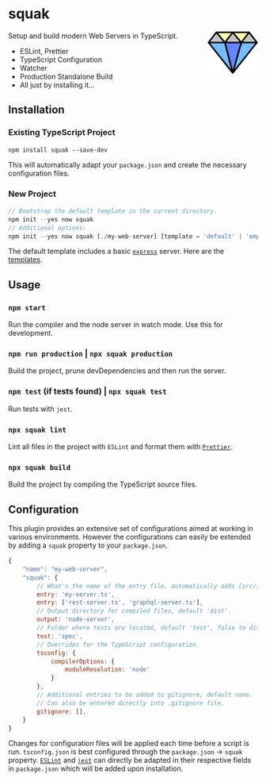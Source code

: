 # squak

<img align="right" src="https://github.com/tobua/squak/raw/main/logo.png" width="20%" alt="Squak Logo" />

Setup and build modern Web Servers in TypeScript.

- ESLint, Prettier
- TypeScript Configuration
- Watcher
- Production Standalone Build
- All just by installing it...

## Installation

### Existing TypeScript Project

```
npm install squak --save-dev
```

This will automatically adapt your `package.json` and create the necessary configuration files.

### New Project

```js
// Bootstrap the default template in the current directory.
npm init --yes now squak
// Additional options:
npm init --yes now squak [./my-web-server] [template = 'default' | 'empty' | 'full' | 'graphql']
```

The default template includes a basic [`express`](http://npmjs.com/express) server. Here are the [templates](https://github.com/tobua/squak/tree/main/template).

## Usage

### `npm start`

Run the compiler and the node server in watch mode. Use this for development.

### `npm run production` | `npx squak production`

Build the project, prune devDependencies and then run the server.

### `npm test` (if tests found) | `npx squak test`

Run tests with `jest`.

### `npx squak lint`

Lint all files in the project with `ESLint` and format them with [`Prettier`](https://prettier.io/docs/en/options.html).

### `npx squak build`

Build the project by compiling the TypeScript source files.

## Configuration

This plugin provides an extensive set of configurations aimed at working in various environments. However the configurations can easily be extended by adding a `squak` property to your `package.json`.

```js
{
    "name": "my-web-server",
    "squak": {
        // What's the name of the entry file, automatically adds [src/]?index.ts file if available.
        entry: 'my-server.ts',
        entry: ['rest-server.ts', 'graphql-server.ts'],
        // Output directory for compiled files, default 'dist'.
        output: 'node-server',
        // Folder where tests are located, default 'test', false to disable tests.
        test: 'spec',
        // Overrides for the TypeScript configuration.
        tsconfig: {
            compilerOptions: {
                moduleResolution: 'node'
            }
        },
        // Additional entries to be added to gitignore, default none.
        // Can also be entered directly into .gitignore file.
        gitignore: [],
    }
}
```

Changes for configuration files will be applied each time before a script is run. `tsconfig.json` is best configured through the `package.json` -> `squak` property. [`ESLint`](https://eslint.org/docs/user-guide/configuring) and [`jest`](https://jestjs.io/docs/configuration) can directly be adapted in their respective fields in `package.json` which will be added upon installation.
